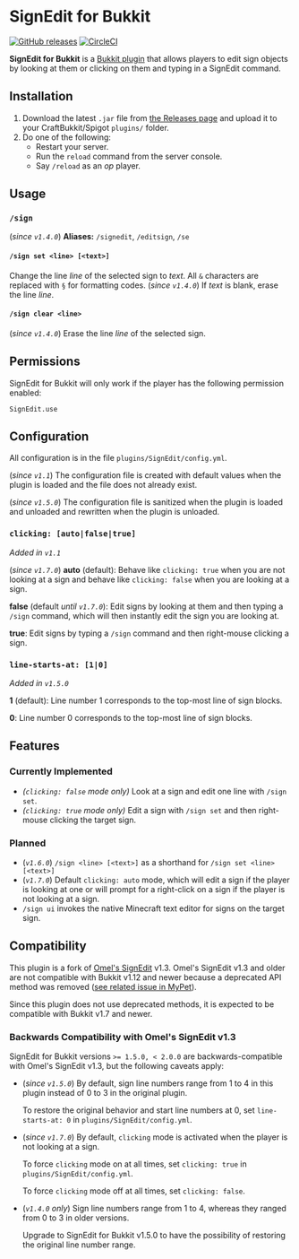 # SignEdit for Bukkit

[![GitHub releases](https://img.shields.io/github/release/Deltik/SignEdit.svg)](https://github.com/Deltik/SignEdit/releases)
[![CircleCI](https://img.shields.io/circleci/project/github/Deltik/SignEdit.svg)](https://circleci.com/gh/Deltik/SignEdit)

**SignEdit for Bukkit** is a [Bukkit plugin](https://www.spigotmc.org/resources/categories/bukkit.4/) that allows players to edit sign objects by looking at them or clicking on them and typing in a SignEdit command.

## Installation

1. Download the latest `.jar` file from [the Releases page](https://github.com/Deltik/SignEdit/releases) and upload it to your CraftBukkit/Spigot `plugins/` folder.
2. Do one of the following:
   - Restart your server.
   - Run the `reload` command from the server console.
   - Say `/reload` as an _op_ player.

## Usage

### `/sign`

(_since `v1.4.0`_) **Aliases:** `/signedit`, `/editsign`, `/se`

#### `/sign set <line> [<text>]`

Change the line *line* of the selected sign to *text*.  All `&` characters are replaced with `§` for formatting codes.  (_since `v1.4.0`_) If *text* is blank, erase the line *line*.  

#### `/sign clear <line>`

(_since `v1.4.0`_) Erase the line *line* of the selected sign.

## Permissions

SignEdit for Bukkit will only work if the player has the following permission enabled:

    SignEdit.use

## Configuration

All configuration is in the file `plugins/SignEdit/config.yml`.

(_since `v1.1`_) The configuration file is created with default values when the plugin is loaded and the file does not already exist.

(_since `v1.5.0`_) The configuration file is sanitized when the plugin is loaded and unloaded and rewritten when the plugin is unloaded.

### `clicking: [auto|false|true]`

_Added in `v1.1`_

(_since `v1.7.0`_) **auto** (default): Behave like `clicking: true` when you are not looking at a sign and behave like `clicking: false` when you are looking at a sign.

**false** (default _until `v1.7.0`_): Edit signs by looking at them and then typing a `/sign` command, which will then instantly edit the sign you are looking at.

**true**: Edit signs by typing a `/sign` command and then right-mouse clicking a sign.

### `line-starts-at: [1|0]`

_Added in `v1.5.0`_

**1** (default): Line number 1 corresponds to the top-most line of sign blocks.

**0**: Line number 0 corresponds to the top-most line of sign blocks.

## Features

### Currently Implemented

* *(`clicking: false` mode only)* Look at a sign and edit one line with `/sign set`.
* *(`clicking: true` mode only)* Edit a sign with `/sign set` and then right-mouse clicking the target sign.

### Planned

* (_`v1.6.0`_) `/sign <line> [<text>]` as a shorthand for `/sign set <line> [<text>]`
* (_`v1.7.0`_) Default `clicking: auto` mode, which will edit a sign if the player is looking at one or will prompt for a right-click on a sign if the player is not looking at a sign.
* `/sign ui` invokes the native Minecraft text editor for signs on the target sign.

## Compatibility

This plugin is a fork of [Omel's SignEdit](https://www.spigotmc.org/resources/signedit.25485/) v1.3.  Omel's SignEdit v1.3 and older are not compatible with Bukkit v1.12 and newer because a deprecated API method was removed ([see related issue in MyPet](https://github.com/xXKeyleXx/MyPet/issues/1033)).

Since this plugin does not use deprecated methods, it is expected to be compatible with Bukkit v1.7 and newer.

### Backwards Compatibility with Omel's SignEdit v1.3

SignEdit for Bukkit versions `>= 1.5.0, < 2.0.0` are backwards-compatible with Omel's SignEdit v1.3, but the following caveats apply:

* (_since `v1.5.0`_) By default, sign line numbers range from 1 to 4 in this plugin instead of 0 to 3 in the original plugin.

  To restore the original behavior and start line numbers at 0, set `line-starts-at: 0` in `plugins/SignEdit/config.yml`.
* (_since `v1.7.0`_) By default, `clicking` mode is activated when the player is not looking at a sign.

  To force `clicking` mode on at all times, set `clicking: true` in `plugins/SignEdit/config.yml`.

  To force `clicking` mode off at all times, set `clicking: false`.
* (_`v1.4.0` only_) Sign line numbers range from 1 to 4, whereas they ranged from 0 to 3 in older versions.

  Upgrade to SignEdit for Bukkit v1.5.0 to have the possibility of restoring the original line number range.
